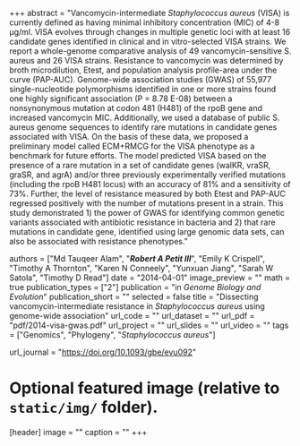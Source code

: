 +++
abstract = "Vancomycin-intermediate *Staphylococcus aureus* (VISA) is currently defined as having minimal inhibitory concentration (MIC) of 4-8 µg/ml. VISA evolves through changes in multiple genetic loci with at least 16 candidate genes identified in clinical and in vitro-selected VISA strains. We report a whole-genome comparative analysis of 49 vancomycin-sensitive S. aureus and 26 VISA strains. Resistance to vancomycin was determined by broth microdilution, Etest, and population analysis profile-area under the curve (PAP-AUC). Genome-wide association studies (GWAS) of 55,977 single-nucleotide polymorphisms identified in one or more strains found one highly significant association (P = 8.78 E-08) between a nonsynonymous mutation at codon 481 (H481) of the rpoB gene and increased vancomycin MIC. Additionally, we used a database of public S. aureus genome sequences to identify rare mutations in candidate genes associated with VISA. On the basis of these data, we proposed a preliminary model called ECM+RMCG for the VISA phenotype as a benchmark for future efforts. The model predicted VISA based on the presence of a rare mutation in a set of candidate genes (walKR, vraSR, graSR, and agrA) and/or three previously experimentally verified mutations (including the rpoB H481 locus) with an accuracy of 81% and a sensitivity of 73%. Further, the level of resistance measured by both Etest and PAP-AUC regressed positively with the number of mutations present in a strain. This study demonstrated 1) the power of GWAS for identifying common genetic variants associated with antibiotic resistance in bacteria and 2) that rare mutations in candidate gene, identified using large genomic data sets, can also be associated with resistance phenotypes."

authors = ["Md Tauqeer Alam", "***Robert A Petit III***", "Emily K Crispell", "Timothy A Thornton", "Karen N Conneely", "Yunxuan Jiang", "Sarah W Satola", "Timothy D Read"]
date = "2014-04-01"
image_preview = ""
math = true
publication_types = ["2"]
publication = "in *Genome Biology and Evolution*"
publication_short = ""
selected = false
title = "Dissecting vancomycin-intermediate resistance in *Staphylococcus aureus* using genome-wide association"
url_code = ""
url_dataset = ""
url_pdf = "pdf/2014-visa-gwas.pdf"
url_project = ""
url_slides = ""
url_video = ""
tags = ["Genomics", "Phylogeny", "*Staphylococcus aureus*"]

url_journal = "https://doi.org/10.1093/gbe/evu092"

# Optional featured image (relative to `static/img/` folder).
[header]
image = ""
caption = ""
+++
